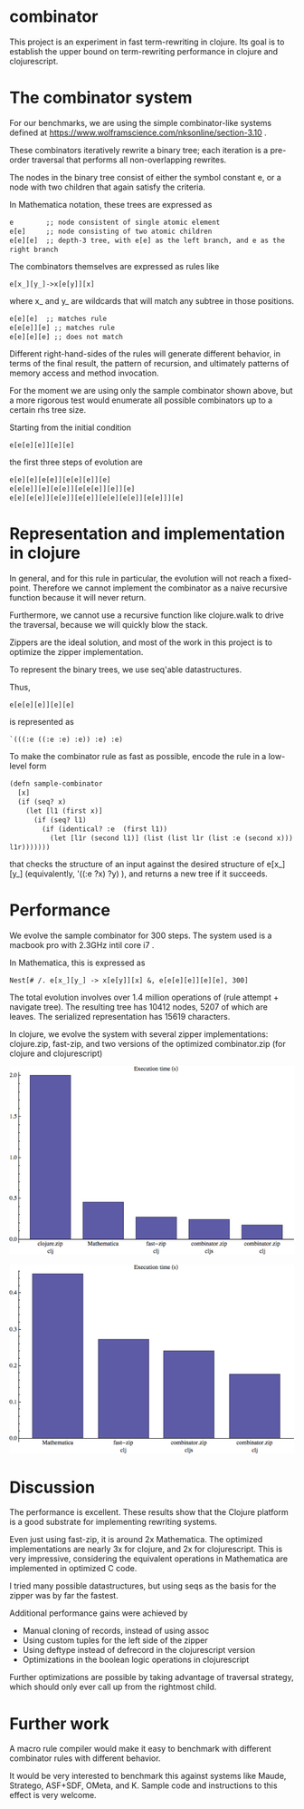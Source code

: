 # combinator

This project is an experiment in fast term-rewriting in clojure. Its goal is to establish the upper bound on term-rewriting performance in clojure and clojurescript.


# The combinator system

For our benchmarks, we are using the simple combinator-like systems defined at https://www.wolframscience.com/nksonline/section-3.10 .

These combinators iteratively rewrite a binary tree; each iteration is a pre-order traversal that performs all non-overlapping rewrites.

The nodes in the binary tree consist of either the symbol constant e, or a node with two children that again satisfy the criteria.

In Mathematica notation, these trees are expressed as

```
e        ;; node consistent of single atomic element
e[e]     ;; node consisting of two atomic children 
e[e][e]  ;; depth-3 tree, with e[e] as the left branch, and e as the right branch
```

The combinators themselves are expressed as rules like

```
e[x_][y_]->x[e[y]][x]
```

where x_ and y_ are wildcards that will match any subtree in those positions. 

```
e[e][e]  ;; matches rule
e[e[e]][e] ;; matches rule
e[e][e][e] ;; does not match
```

Different right-hand-sides of the rules will generate different behavior, in terms of the final result, the pattern of recursion, and ultimately patterns of memory access and method invocation.

For the moment we are using only the sample combinator shown above, but a more rigorous test would enumerate all possible combinators up to a certain rhs tree size.

Starting from the initial condition 

```
e[e[e][e]][e][e]
```

the first three steps of evolution are

```
e[e][e][e[e]][e[e][e]][e]
e[e[e]][e][e[e]][e[e[e]][e]][e]
e[e][e[e]][e[e]][e[e]][e[e][e[e]][e[e]]][e]
```

# Representation and implementation in clojure

In general, and for this rule in particular, the evolution will not reach a fixed-point. Therefore we cannot implement the combinator as a naive recursive function because it will never return.   

Furthermore, we cannot use a recursive function like clojure.walk to drive the traversal, because we will quickly blow the stack.

Zippers are the ideal solution, and most of the work in this project is to optimize the zipper implementation.

To represent the binary trees, we use seq'able datastructures.

Thus,

```
e[e[e][e]][e][e]
```

is represented as

```
`(((:e ((:e :e) :e)) :e) :e)
```

To make the combinator rule as fast as possible, encode the rule in a low-level form

```
(defn sample-combinator
  [x]
  (if (seq? x)
    (let [l1 (first x)]
      (if (seq? l1)
        (if (identical? :e  (first l1))
          (let [l1r (second l1)] (list (list l1r (list :e (second x))) l1r)))))))
```

that checks the structure of an input against the desired structure of e[x_][y_] (equivalently, '((:e ?x) ?y)  ), and returns a new tree if it succeeds.


# Performance

We evolve the sample combinator for 300 steps. The system used is a macbook pro with 2.3GHz intil core i7 .

In Mathematica, this is expressed as

```
Nest[# /. e[x_][y_] -> x[e[y]][x] &, e[e[e][e]][e][e], 300]
```

The total evolution involves over 1.4 million operations of (rule attempt + navigate tree). The resulting tree has 10412 nodes, 5207 of which are leaves. The serialized representation has 15619 characters. 

In clojure, we evolve the system with several zipper implementations: clojure.zip, fast-zip, and two versions of the optimized combinator.zip (for clojure and clojurescript)

![](doc/rewrite-timings1.png)

![](doc/rewrite-timings2.png)

# Discussion

The performance is excellent. These results show that the Clojure platform is a good substrate for implementing rewriting systems. 

Even just using fast-zip, it is around 2x Mathematica. The optimized implementations are nearly 3x for clojure, and 2x for clojurescript. This is very impressive, considering the equivalent operations in Mathematica are implemented in optimized C code. 

I tried many possible datastructures, but using seqs as the basis for the zipper was by far the fastest.

Additional performance gains were achieved by

- Manual cloning of records, instead of using assoc
- Using custom tuples for the left side of the zipper
- Using deftype instead of defrecord in the clojurescript version
- Optimizations in the boolean logic operations in clojurescript

Further optimizations are possible by taking advantage of traversal strategy, which should only ever call up from the rightmost child.

# Further work

A macro rule compiler would make it easy to benchmark with different combinator rules with different behavior.

It would be very interested to benchmark this against systems like Maude, Stratego, ASF+SDF, OMeta, and K. Sample code and instructions to this effect is very welcome.


